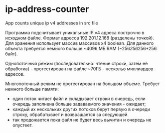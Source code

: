 # ip-address-counter
App counts unique ip v4 addresses in src file

Программа подсчитывает уникальные IP v4 адреса построчно в исходном файле.
Формат адресов 192.201.12.168 (разделены точкой).
Для хранения использует массив массивов х4 boolean.
Для данного объекта требуется немного больше ~4096 МБ RAM (~256*256*256*256 байт).

Однопоточный режим (последовательно: чтение строки, затем её обработка) - протестирован на 
файле ~70ГБ - нескольо миллиардов адресов.

Многопоточный режим не протестирован на большом объеме. Требует немного больше памяти:
- один поток читает файл и складывает строки в очередь, если очередь заполнена больше 
задаваемого значения - ожидает;
- каждый их нескольких других потоков берут первую в очереди строку, обрабатывает и возвращается за следующей.
- так продожается пока файл не будет весь вычитан и очередь не опустеет. 